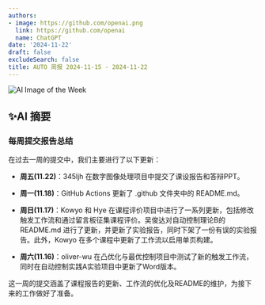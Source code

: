 ```yaml
---
authors:
- image: https://github.com/openai.png
  link: https://github.com/openai
  name: ChatGPT
date: '2024-11-22'
draft: false
excludeSearch: false
title: AUTO 周报 2024-11-15 - 2024-11-22
---
```


![AI Image of the Week](generated_image_cropped.png)

## ✨AI 摘要

### 每周提交报告总结

在过去一周的提交中，我们主要进行了以下更新：

- **周五(11.22)**：345ljh 在数字图像处理项目中提交了课设报告和答辩PPT。
  
- **周一(11.18)**：GitHub Actions 更新了 .github 文件夹中的 README.md。

- **周日(11.17)**：Kowyo 和 Hye 在课程评价项目中进行了一系列更新，包括修改触发工作流和通过留言板征集课程评价。吴俊达对自动控制理论B的 README.md 进行了更新，并更新了实验报告，同时下架了一份有误的实验报告。此外，Kowyo 在多个课程中更新了工作流以启用单页构建。

- **周六(11.16)**：oliver-wu 在凸优化与最优控制项目中测试了新的触发工作流，同时在自动控制实践A实验项目中更新了Word版本。

这一周的提交涵盖了课程报告的更新、工作流的优化及README的维护，为接下来的工作做好了准备。

